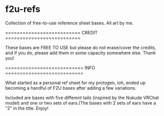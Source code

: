 # f2u-refs
Collection of free-to-use reference sheet bases. All art by me.

========================== CREDIT ==========================

These bases are FREE TO USE but please do not erase/cover
the credits, and if you do, please add them in some capacity
somewhere else. Thank you!

=========================== INFO ===========================

What started as a personal ref sheet for my protogen, ioh,
ended up becoming a handful of F2U bases after adding a few 
variations.

Included are bases with five different tails (inspired by 
the Nukude VRChat model) and one or two sets of ears.(The 
bases with 2 sets of ears have a "2" in the title. Enjoy!
